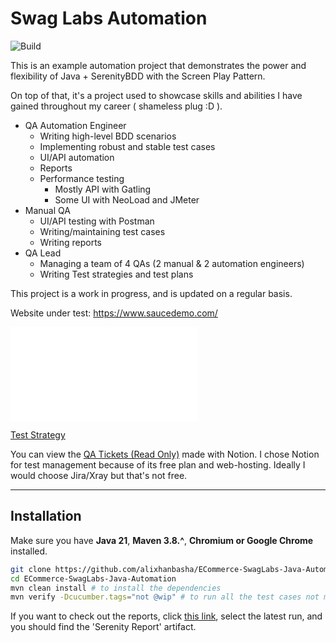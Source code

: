 # Swag Labs Automation

![Build](https://github.com/alixhanbasha/ECommerce-SwagLabs-Java-Automation/actions/workflows/maven.yml/badge.svg)

This is an example automation project that demonstrates the power and flexibility of Java + SerenityBDD with the Screen Play Pattern.

On top of that, it's a project used to showcase skills and abilities I have gained throughout my career ( shameless plug :D ). 
* QA Automation Engineer
  * Writing high-level BDD scenarios
  * Implementing robust and stable test cases
  * UI/API automation
  * Reports
  * Performance testing
    * Mostly API with Gatling
    * Some UI with NeoLoad and JMeter
* Manual QA
  * UI/API testing with Postman
  * Writing/maintaining test cases
  * Writing reports
* QA Lead
  * Managing a team of 4 QAs (2 manual & 2 automation engineers)
  * Writing Test strategies and test plans


This project is a work in progress, and is updated on a regular basis.

Website under test: https://www.saucedemo.com/

![Checkout the documentation related to the features](src/test/resources/features/readme.md)

[Test Strategy](https://sugar-raclette-919.notion.site/Test-Strategy-for-Swag-Labs-897d5bccecac49739de0e26574e22690?pvs=4)


You can view the [QA Tickets (Read Only)](https://sugar-raclette-919.notion.site/ed8d249635b842e3bb8f6d0f54d81603?v=cdddfd633e9443a8a60e568df83c8bb3) made with Notion.
I chose Notion for test management because of its free plan and web-hosting. Ideally I would choose Jira/Xray but that's not free.

---

## Installation

Make sure you have **Java 21**, **Maven 3.8.^**, **Chromium or Google Chrome** installed.

```sh 
git clone https://github.com/alixhanbasha/ECommerce-SwagLabs-Java-Automation.git
cd ECommerce-SwagLabs-Java-Automation
mvn clean install # to install the dependencies
mvn verify -Dcucumber.tags="not @wip" # to run all the test cases not marked as @wip
```

If you want to check out the reports, click [this link](https://github.com/alixhanbasha/ECommerce-SwagLabs-Java-Automation/actions/workflows/maven.yml), select the latest run, 
and you should find the 'Serenity Report' artifact.
